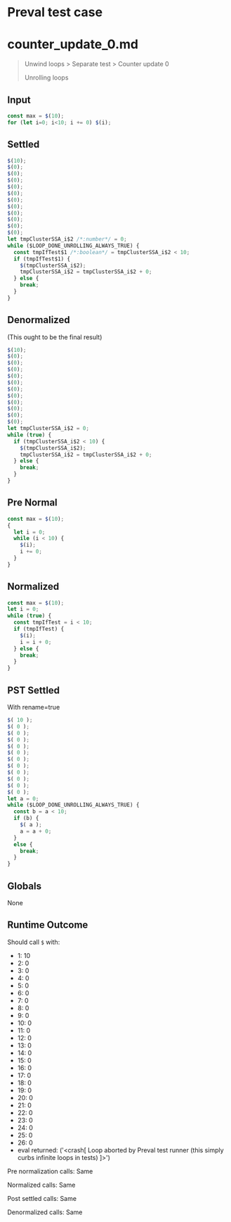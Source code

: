 # Preval test case

# counter_update_0.md

> Unwind loops > Separate test > Counter update 0
>
> Unrolling loops

## Input

`````js filename=intro
const max = $(10);
for (let i=0; i<10; i += 0) $(i);
`````

## Settled


`````js filename=intro
$(10);
$(0);
$(0);
$(0);
$(0);
$(0);
$(0);
$(0);
$(0);
$(0);
$(0);
$(0);
let tmpClusterSSA_i$2 /*:number*/ = 0;
while ($LOOP_DONE_UNROLLING_ALWAYS_TRUE) {
  const tmpIfTest$1 /*:boolean*/ = tmpClusterSSA_i$2 < 10;
  if (tmpIfTest$1) {
    $(tmpClusterSSA_i$2);
    tmpClusterSSA_i$2 = tmpClusterSSA_i$2 + 0;
  } else {
    break;
  }
}
`````

## Denormalized
(This ought to be the final result)

`````js filename=intro
$(10);
$(0);
$(0);
$(0);
$(0);
$(0);
$(0);
$(0);
$(0);
$(0);
$(0);
$(0);
let tmpClusterSSA_i$2 = 0;
while (true) {
  if (tmpClusterSSA_i$2 < 10) {
    $(tmpClusterSSA_i$2);
    tmpClusterSSA_i$2 = tmpClusterSSA_i$2 + 0;
  } else {
    break;
  }
}
`````

## Pre Normal


`````js filename=intro
const max = $(10);
{
  let i = 0;
  while (i < 10) {
    $(i);
    i += 0;
  }
}
`````

## Normalized


`````js filename=intro
const max = $(10);
let i = 0;
while (true) {
  const tmpIfTest = i < 10;
  if (tmpIfTest) {
    $(i);
    i = i + 0;
  } else {
    break;
  }
}
`````

## PST Settled
With rename=true

`````js filename=intro
$( 10 );
$( 0 );
$( 0 );
$( 0 );
$( 0 );
$( 0 );
$( 0 );
$( 0 );
$( 0 );
$( 0 );
$( 0 );
$( 0 );
let a = 0;
while ($LOOP_DONE_UNROLLING_ALWAYS_TRUE) {
  const b = a < 10;
  if (b) {
    $( a );
    a = a + 0;
  }
  else {
    break;
  }
}
`````

## Globals

None

## Runtime Outcome

Should call `$` with:
 - 1: 10
 - 2: 0
 - 3: 0
 - 4: 0
 - 5: 0
 - 6: 0
 - 7: 0
 - 8: 0
 - 9: 0
 - 10: 0
 - 11: 0
 - 12: 0
 - 13: 0
 - 14: 0
 - 15: 0
 - 16: 0
 - 17: 0
 - 18: 0
 - 19: 0
 - 20: 0
 - 21: 0
 - 22: 0
 - 23: 0
 - 24: 0
 - 25: 0
 - 26: 0
 - eval returned: ('<crash[ Loop aborted by Preval test runner (this simply curbs infinite loops in tests) ]>')

Pre normalization calls: Same

Normalized calls: Same

Post settled calls: Same

Denormalized calls: Same

